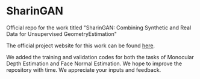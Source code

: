 # SharinGAN
Official repo for the work titled "SharinGAN: Combining Synthetic and Real Data for Unsupervised GeometryEstimation"

The official project website for this work can be found <a href="https://koutilya-pnvr.github.io/SharinGAN/">here</a>.

We added the training and validation codes for both the tasks of Monocular Depth Estimation and Face Normal Estimation. We hope to improve the repository with time. We appreciate your inputs and feedback.
